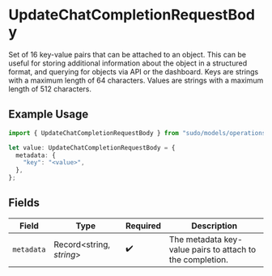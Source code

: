 # UpdateChatCompletionRequestBody

Set of 16 key-value pairs that can be attached to an object. This can be useful for storing additional information about the object in a structured format, and querying for objects via API or the dashboard. Keys are strings with a maximum length of 64 characters. Values are strings with a maximum length of 512 characters.

## Example Usage

```typescript
import { UpdateChatCompletionRequestBody } from "sudo/models/operations";

let value: UpdateChatCompletionRequestBody = {
  metadata: {
    "key": "<value>",
  },
};
```

## Fields

| Field                                                     | Type                                                      | Required                                                  | Description                                               |
| --------------------------------------------------------- | --------------------------------------------------------- | --------------------------------------------------------- | --------------------------------------------------------- |
| `metadata`                                                | Record<string, *string*>                                  | :heavy_check_mark:                                        | The metadata key-value pairs to attach to the completion. |